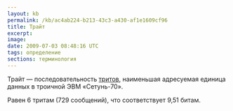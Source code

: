 ```yaml
---
layout: kb
permalink: /kb/ac4ab224-b213-43c3-a430-af1e1609cf96
title: Трайт
excerpt:
image:
date: 2009-07-03 08:48:16 UTC
tags: определение
sections: терминология
---
```


<p>Трайт — последовательность <a href="/kb/01c70fed-4dd0-48c9-a972-4b99fed06e92">тритов</a>, наименьшая адресуемая единица данных в троичной ЭВМ «Сетунь-70».</p>
<p>Равен 6 тритам (729 сообщений), что соответствует 9,51 битам.</p>
